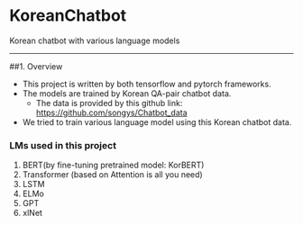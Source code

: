 # KoreanChatbot
Korean chatbot with various language models

---

##1. Overview

- This project is written by both tensorflow and pytorch frameworks.
- The models are trained by Korean QA-pair chatbot data.
    + The data is provided by this github link: https://github.com/songys/Chatbot_data
- We tried to train various language model using this Korean chatbot data.

### LMs used in this project

1. BERT(by fine-tuning pretrained model: KorBERT)
2. Transformer (based on Attention is all you need)
3. LSTM
4. ELMo
5. GPT
6. xlNet



